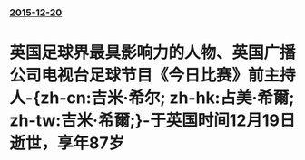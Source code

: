 ### [2015-12-20](/news/2015/12/20/index.md)

##### 
# 英国足球界最具影响力的人物、英国广播公司电视台足球节目《今日比赛》前主持人-{zh-cn:吉米·希尔; zh-hk:占美·希爾; zh-tw:吉米·希爾;}-于英国时间12月19日逝世，享年87岁



